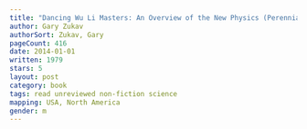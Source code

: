 ```yaml
---
title: "Dancing Wu Li Masters: An Overview of the New Physics (Perennial Classics)"
author: Gary Zukav
authorSort: Zukav, Gary
pageCount: 416
date: 2014-01-01
written: 1979
stars: 5
layout: post
category: book
tags: read unreviewed non-fiction science
mapping: USA, North America
gender: m
---
```

